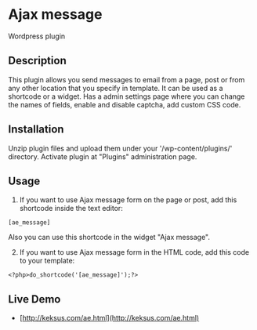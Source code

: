 # Ajax message
Wordpress plugin
## Description 

This plugin allows you send messages to email from a page, post or from any other location that you specify in template. It can be used as a shortcode or a widget. 
Has a admin settings page where you can change the names of fields, enable and disable captcha, add custom CSS code. 

## Installation 

Unzip plugin files and upload them under your '/wp-content/plugins/' directory.
Activate plugin at "Plugins" administration page.

## Usage

1. If you want to use Ajax message form on the page or post, add this shortcode inside the text editor:
```
[ae_message]
```
Also you can use this shortcode in the widget "Ajax message".

2. If you want to use Ajax message form in the HTML code, add this code to your template:
```
<?php>do_shortcode('[ae_message]');?>
```
## Live Demo

* [http://keksus.com/ae.html](http://keksus.com/ae.html)
